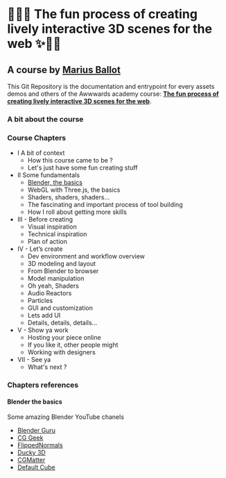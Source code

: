 # 👨‍💻✨ The fun process of creating lively interactive 3D scenes for the web ✨👨‍💻
## A course by <a href="https://mariusballot.com">Marius Ballot</a>

This Git Repository is the documentation and entrypoint for every assets demos and others of the Awwwards academy course: <strong><a href="https://awwwards.com/academy">The fun process of creating lively interactive 3D scenes for the web</a></strong>.

### A bit about the course

### Course Chapters
*  I A bit of context
    *  How this course came to be ?
    *  Let's just have some fun creating stuff
*  II Some fundamentals
    * [Blender, the basics](#blenderBasics)
    *  WebGL with Three.js, the basics
    *  Shaders, shaders, shaders...
    *  The fascinating and important process of tool building
    *  How I roll about getting more skills
*  III - Before creating
    *  Visual inspiration
    *  Technical inspiration
    *  Plan of action
*  IV - Let’s create
    *  Dev environment and workflow overview
    *  3D modeling and layout
    *  From Blender to browser
    *  Model manipulation
    *  Oh yeah, Shaders
    *  Audio Reactors
    *  Particles
    *  GUI and customization
    *  Lets add UI
    *  Details, details, details…
*  V - Show ya work
    *  Hosting your piece online
    *  If you like it, other people might
    *  Working with designers
*  VII - See ya
    *  What's next ?

### Chapters references

#### Blender the basics<a name="blenderBasics"></a>

Some amazing Blender YouTube chanels
* <a href="https://www.youtube.com/user/AndrewPPrice">Blender Guru</a>
* <a href="https://www.youtube.com/user/Blenderfan93">CG Geek</a>
* <a href="https://www.youtube.com/user/FlippedNormalsTuts">FlippedNormals</a>
* <a href="https://www.youtube.com/channel/UCuNhGhbemBkdflZ1FGJ0lUQ">Ducky 3D</a>
* <a href="https://www.youtube.com/channel/UCy1f4m64dwCwk8CBZ_vHfPg">CGMatter</a>
* <a href="https://www.youtube.com/channel/UCdpWKLNfbROyoGPV46-zaUQ">Default Cube</a>